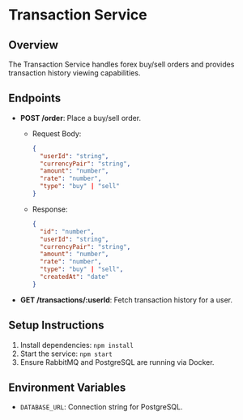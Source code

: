 # Transaction Service

## Overview

The Transaction Service handles forex buy/sell orders and provides transaction history viewing capabilities.

## Endpoints

- **POST /order**: Place a buy/sell order.

  - Request Body:
    ```json
    {
      "userId": "string",
      "currencyPair": "string",
      "amount": "number",
      "rate": "number",
      "type": "buy" | "sell"
    }
    ```
  - Response:
    ```json
    {
      "id": "number",
      "userId": "string",
      "currencyPair": "string",
      "amount": "number",
      "rate": "number",
      "type": "buy" | "sell",
      "createdAt": "date"
    }
    ```

- **GET /transactions/:userId**: Fetch transaction history for a user.

## Setup Instructions

1. Install dependencies: `npm install`
2. Start the service: `npm start`
3. Ensure RabbitMQ and PostgreSQL are running via Docker.

## Environment Variables

- `DATABASE_URL`: Connection string for PostgreSQL.
